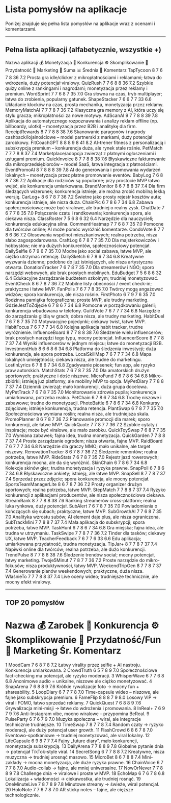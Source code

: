 # Lista pomysłów na aplikacje

Poniżej znajduje się pełna lista pomysłów na aplikacje wraz z ocenami i komentarzami.

---

## Pełna lista aplikacji (alfabetycznie, wszystkie +)

Nazwa aplikacji	💰 Monetyzacja	🏁 Konkurencja	⚙️ Skomplikowanie	🎯 Przydatność	📣 Marketing	🔢 Suma	📊 Średnia	💬 Komentarz
TapTycoon	8	7	6	7	8	36	7.2	Prosta gra idle/clicker z mikropłatnościami i reklamami; łatwa do wdrożenia, duży potencjał viralowy.
QuizRush	7	7	6	8	8	36	7.2	Szybkie quizy online z rankingami i nagrodami; monetyzacja przez reklamy i premium.
WordSprint	7	7	6	8	7	35	7.0	Gra słowna na czas, tryb multiplayer; łatwa do zrobienia, popularny gatunek.
ShapeStacker	7	6	6	7	7	33	6.6	Układanie klocków na czas, prosta mechanika, monetyzacja przez reklamy.
MemoryMatchAI	7	7	7	8	7	36	7.2	Klasyczna gra memory z AI, która uczy się stylu gracza; mikropłatności za nowe motywy.
AdScanAI	9	7	7	8	8	39	7.8	Aplikacja do automatycznego rozpoznawania i analizy reklam offline (np. billboardy, ulotki) – monetyzacja przez B2B i analitykę dla firm.
ReceiptRewards	8	7	7	8	8	38	7.6	Skanowanie paragonów i nagrody cashback/lojalnościowe – model partnerski z markami, duży potencjał zarobkowy.
FitCoachGPT	8	8	8	9	8	41	8.2	AI-trener fitness z personalizacją i subskrypcją premium – konkurencja duża, ale rynek stale rośnie.
PetMatch	7	7	7	8	8	37	7.4	Marketplace/adopcja zwierząt z płatnymi ogłoszeniami i usługami premium.
QuickInvoice	8	7	7	8	8	38	7.6	Błyskawiczne fakturowanie dla mikroprzedsiębiorców – model SaaS, łatwa integracja z płatnościami.
EventPromoAI	8	7	8	8	8	39	7.8	AI do generowania i promowania wydarzeń lokalnych – monetyzacja przez płatne promowanie eventów.
BabyLog	7	6	8	8	7	36	7.2	Aplikacje dla rodziców są popularne; przy prostocie MVP łatwo wejść, ale konkurencja umiarkowana.
BrandMonitor	8	6	7	8	8	37	7.4	Dla firm śledzących wizerunek; konkurencja istnieje, ale można zrobić mobilną lekką wersję.
CarLog+	8	6	7	8	7	36	7.2	Świetne jako prosty rejestr kosztów auta; konkurencja istnieje, ale nisza duża.
ChainPic	6	7	8	6	7	34	6.8	Zabawa społecznościowa; może być viralowe, ale trudniej o realny zysk.
ChatDate	7	6	7	7	8	35	7.0	Połączenie czatu i randkowania; konkurencja spora, ale ciekawa nisza.
ClassRoster	7	5	6	8	6	32	6.4	Narzędzie dla nauczycieli; konkurencja edukacyjna silna.
CommentHeatmap	7	7	6	8	7	35	7.0	Pomocne dla twórców online; AI może pomóc wyróżnić komentarze.
CondoVote	8	7	7	8	6	36	7.2	Głosowania wspólnot mieszkaniowych; realna potrzeba, nisza słabo zagospodarowana.
CraftLog	6	7	8	7	7	35	7.0	Dla majsterkowiczów i hobbystów; nie ma dużych konkurentów, społecznościowy potencjał.
DailySelfie	6	7	9	6	7	35	7.0	Modne jako social zabawa, łatwe MVP, ale ciężko utrzymać retencję.
DailySketch	6	7	8	6	7	34	6.8	Kreatywne wyzwania dzienne; podobne do już istniejących, ale nisza artystyczna otwarta.
DonationTracker	7	6	7	8	7	35	7.0	Dla streamerów i NGO; sporo narzędzi webowych, ale brak prostych mobilnych.
EduBudget	7	5	6	8	6	32	6.4	Edukacyjne zarządzanie budżetem szkolnym; trudniej monetyzować.
EventCheck	8	6	7	8	7	36	7.2	Mobilne listy obecności / event check-in; praktyczne i łatwe MVP.
FanPolls	7	6	7	7	8	35	7.0	Twórcy mogą angażować widzów; spora konkurencja, ale nisza rośnie.
FirstPhoto	6	7	9	7	6	35	7.0	Rodzinna pamiątka fotograficzna; proste MVP, ale trudny marketing.
GdzieJestToZdjęcie	6	7	8	6	7	34	6.8	Pomocne w porządkowaniu galerii; konkurencja wbudowana w telefony.
GuildVote	7	6	7	7	7	34	6.8	Narzędzie do zarządzania gildią w grach; dobra nisza, ale trudny marketing.
HabitDuel	7	6	7	8	7	35	7.0	Motywacyjne pojedynki; ciekawy twist, łatwe MVP.
HabitFocus	7	6	7	7	7	34	6.8	Kolejna aplikacja habit tracker, trudne wyróżnienie.
InfluenceBoard	8	7	7	8	8	38	7.6	Śledzenie wielu influencerów; brak prostych narzędzi tego typu, mocny potencjał.
InfluencerScore	8	7	7	8	7	37	7.4	Wyniki influencerów w jednym miejscu; łatwe do monetyzacji B2B.
InvestmentHub	8	6	6	8	6	34	6.8	Platforma do śledzenia inwestycji; duża konkurencja, ale spora potrzeba.
LocalSkillMap	7	6	7	7	7	34	6.8	Mapa lokalnych umiejętności; ciekawa nisza, ale trudne do marketingu.
LostInLyrics	6	7	8	6	7	34	6.8	Zgadywanie piosenek; fun app, ale ryzyko praw autorskich.
MatchStats	7	6	7	8	7	35	7.0	Dla amatorskich drużyn sportowych; praktyczne i dość niszowe.
MicroFund	7	6	7	8	6	34	6.8	Mikro-zbiórki; istnieją już platformy, ale mobilny MVP to opcja.
MyPetDiary	7	7	8	8	7	37	7.4	Dziennik zwierząt; mało konkurencji, duża grupa docelowa.
MyPetTrack	7	6	7	8	7	35	7.0	Monitorowanie zdrowia pupila; konkurencja umiarkowana, potrzeba realna.
PetChain	6	7	8	6	7	34	6.8	Trochę niszowe i zabawowe; trudne do monetyzacji.
PhotoBattle	6	7	8	6	7	34	6.8	Konkursy zdjęciowe; istnieje konkurencja, trudna retencja.
PlantSwap	6	7	8	7	7	35	7.0	Społecznościowa wymiana roślin; realna nisza, ale trudniejsza skala.
PromoPlanner	8	6	7	8	7	36	7.2	Planowanie promocji dla marek; sporo konkurencji, ale łatwe MVP.
QuickQuote	7	7	8	7	7	36	7.2	Szybkie cytaty / inspiracje; może być viralowe, ale mało zarobku.
QuickToySwap	7	6	8	7	7	35	7.0	Wymiana zabawek; fajna idea, trudna monetyzacja.
QuickGarden	7	7	8	8	7	37	7.4	Proste zarządzanie ogrodem; nisza otwarta, fajne MVP.
RaidBoard	7	6	7	7	7	34	6.8	Narzędzie dla graczy MMO; mało unikalne, ale target niszowy.
RenovationTracker	8	6	7	8	7	36	7.2	Śledzenie remontów; realna potrzeba, łatwe MVP.
RideStats	7	6	7	8	7	35	7.0	Rejestr jazd rowerowych; konkurencja mocna, ale da się wyróżnić.
SkinChain	6	7	8	6	7	34	6.8	Kolekcje skinów gier; trudna monetyzacja i ryzyka prawne.
SnapPoll	6	7	8	6	7	34	6.8	Błyskawiczne ankiety; istnieją, ale łatwe MVP.
SnapSell	8	7	7	8	7	37	7.4	Sprzedaż przez zdjęcie; spora konkurencja, ale mocny potencjał.
SportsTeamManagerLite	8	6	7	8	7	36	7.2	Prosty organizer drużyn sportowych; realna potrzeba, łatwe MVP.
StepMatch	7	7	8	8	7	37	7.4	Ryzyko konkurencji z aplikacjami producentów, ale nisza społecznościowa ciekawa.
StreamRank	8	7	7	8	8	38	7.6	Ranking streamerów cross-platform; realna luka rynkowa, duży potencjał.
SubAlert	7	6	7	8	7	35	7.0	Powiadomienia o kończących się subach; praktyczne, łatwe MVP.
SubGrowthAI	7	7	6	8	7	35	7.0	Analityka wzrostu subów; AI element daje plus, ale nisza ograniczona.
SubTrackMini	7	7	8	8	7	37	7.4	Mała aplikacja do subskrypcji; spora potrzeba, łatwe MVP.
TaskHunt	6	7	8	6	7	34	6.8	Gra miejska; fajna idea, ale trudna w utrzymaniu.
TaskSwipe	7	7	8	7	7	36	7.2	Tinder dla tasków; ciekawy UX, łatwe MVP.
TeacherFeedback	7	6	7	7	6	33	6.6	Edu aplikacja; umiarkowana przydatność, trudna monetyzacja.
TipJar+	8	7	7	8	7	37	7.4	Napiwki online dla twórców; realna potrzeba, ale dużo konkurencji.
TrendPulse	8	7	7	8	8	38	7.6	Śledzenie trendów social; mocny potencjał, łatwy marketing.
Twoje5Minut	7	7	8	7	7	36	7.2	Proste narzędzie do mikro-fokusów; nisza produktywności, łatwy MVP.
WeekendTripGen	8	7	7	8	7	37	7.4	Generowanie planów weekendowych; praktyczne, duża nisza.
WłaśnieTo	7	7	7	8	8	37	7.4	Live oceny wideo; trudniejsze technicznie, ale mocny efekt viralowy.

---

## TOP 20 pomysłów

#	Nazwa	💰 Zarobek	🏁 Konkurencja	⚙️ Skomplikowanie	🎯 Przydatność/Fun	📣 Marketing	Śr.	Komentarz
1	MoodCam	7	6	8	7	8	7.2	Łatwy virality przez selfie + AI nastroju. Konkurencja umiarkowana.
2	CrowdTruth	6	5	7	8	9	7.0	Społecznościowe fact-checking ma potencjał, ale ryzyko moderacji.
3	WhisperWave	6	7	7	6	8	6.8	Anonimowe audio = unikalne, niszowe ale ciężko monetyzować.
4	SnapArena	7	6	8	8	9	7.6	Krótkie rywalizacje foto → mocny fun + shareability.
5	LoopDiary	6	7	7	7	8	7.0	Time-capsule wideo – niszowe, ale fajne jako subskrypcja premium.
6	FameFlip	8	8	8	7	9	8.0	Losowy VIP → viral i FOMO, łatwo sprzedać reklamy.
7	QuickQuest	7	6	8	8	9	7.6	Grywalizacja mini-misji → łatwe do wdrożenia i promowania.
8	InReal+	7	6	9	7	9	7.6	Anti-Instagram vibe, mocno wiralowe – przypomina BeReal.
9	PulseParty	6	7	6	7	9	7.0	Muzyka społeczna – wiral, ale integracje technicznie trudniejsze.
10	TimeSwap	7	8	7	7	8	7.4	Random czaty → ryzyko moderacji, ale duży potencjał user growth.
11	FlashCrowd	6	8	6	7	8	7.0	Eventowo-spotkaniowe → trudniej monetyzować, ale viral lokalny.
12	LifeCapsule	6	9	8	7	7	7.4	Fajny „future diary”, mało konkurencji, monetyzacja subskrypcją.
13	DailyArena	7	7	8	8	9	7.8	Globalne pytanie dnia → potencjał TikTok-style viral.
14	SecretSong	6	7	7	8	8	7.2	Kreatywne, nisza muzyczna → trudniej urosnąć masowo.
15	MicroBet	8	6	7	8	8	7.4	Mini-zakłady → mocna monetyzacja, ale duże ryzyka prawne.
16	ChainVoice	6	7	7	7	8	7.0	Audio-collab → fajne, ale mniej uniwersalne.
17	NowOrNever	7	7	8	8	9	7.8	Challenge dnia → viralowe i proste w MVP.
18	EchoMap	6	7	6	7	8	6.8	Lokalizacja + wiadomości → ciekawostka, ale trudniej rosnąć.
19	OneMinuteLive	7	8	7	8	9	7.8	Minutowe streamy → świeże, wiral potencjał.
20	HoloNote	7	7	6	7	8	7.0	AR sticky notes – fajne, ale cięższe technologicznie.
